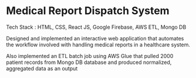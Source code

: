 # Medical Report Dispatch System

Tech Stack :  HTML, CSS, React JS, Google Firebase, AWS ETL, Mongo DB

Designed and implemented an interactive web application that automates the workflow involved with handling medical 
reports in a healthcare system.

Also implemented an ETL batch job using AWS Glue that pulled 2000 patient records from Mongo DB database and 
produced normalized, aggregated data as an output


